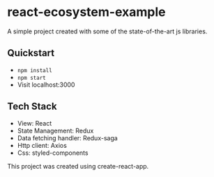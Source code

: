 # react-ecosystem-example
A simple project created with some of the state-of-the-art js libraries.

Quickstart
----
* `npm install`
* `npm start`
* Visit localhost:3000

Tech Stack
----
* View: React
* State Management: Redux
* Data fetching handler: Redux-saga
* Http client: Axios
* Css: styled-components

This project was created using create-react-app.
